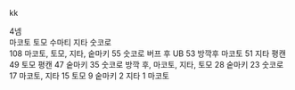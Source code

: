 kk

4넴	
마코토 토모 수마티 지타 숫코로	
108	마코토, 토모, 지타, 숱마키
55	숫코로 버프 후 UB
53	방깍후 마코토
51	지타 평캔
49	토모 평캔
47	숱마키
35	숫코로 방깍 후, 마코토, 지타, 토모
28	숱마키
23	숫코로
17	마코토, 지타
15	토모
9	숱마키
2	지타
1	마코토

